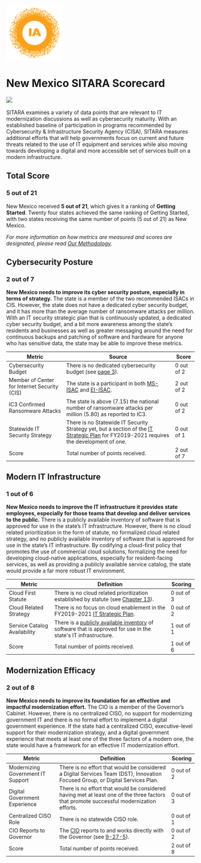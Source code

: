 ![image](https://github.com/internetassociation/SITARA/blob/main/Assets/IA_Mark.png)

# New Mexico SITARA Scorecard

<img src="https://upload.wikimedia.org/wikipedia/commons/thumb/c/c3/Flag_of_New_Mexico.svg/640px-Flag_of_New_Mexico.svg.png" width="100" />

SITARA examines a variety of data points that are relevant to IT modernization discussions as well as cybersecurity maturity. With an established baseline of participation in programs recommended by Cybersecurity & Infrastructure Security Agency (CISA), SITARA measures additional efforts that will help governments focus on current and future threats related to the use of IT equipment and services while also moving towards developing a digital and more accessible set of services built on a modern infrastructure.

## Total Score

### 5 out of 21

New Mexico received **5 out of 21**, which gives it a ranking of **Getting Started**. Twenty four states achieved the same ranking of Getting Started, with two states receiving the same number of points (5 out of 21) as New Mexico.

*For more information on how metrics are measured and scores are designated, please read [Our Methodology](https://github.com/internetassociation/SITARA/blob/main/Data/Individual-Data/Our-Methodology.md).*

## Cybersecurity Posture

### 2 out of 7

**New Mexico needs to improve its cyber security posture, especially in terms of strategy.** The state is a member of the two recommended ISACs in CIS. However, the state does not have a dedicated cyber security budget, and it has more than the average number of ransomware attacks per million. With an IT security strategic plan that is continuously updated, a dedicated cyber security budget, and a bit more awareness among the state’s residents and businesses as well as greater messaging around the need for continuous backups and patching of software and hardware for anyone who has sensitive data, the state may be able to improve these metrics.

Metric | Source | Score
--- | --- | ---
Cybersecurity Budget | There is no dedicated cybersecurity budget (see [page 3](https://www.nmdfa.state.nm.us/wp-content/uploads/2021/01/FY22-Executive-Budget-Recommendation-1.pdf)). | 0 out of 2
Member of Center for Internet Security (CIS) | The state is a participant in both [MS-ISAC](https://www.cisecurity.org/partners-state-government/) and [EI-ISAC](https://www.cisecurity.org/ei-isac/partners-ei-isac/). | 2 out of 2
IC3 Confirmed Ransomware Attacks | The state is above (7.15) the national number of ransomware attacks per million (5.80) as reported to IC3. | 0 out of 2
Statewide IT Security Strategy | There is no Statewide IT Security Strategy yet, but a section of the [IT Strategic Plan](https://www.doit.state.nm.us/docs/strategic_planning/strategic_plans/361-DoIT%202019-2021%20IT%20Plan%2009042018.pdf) for FY2019-2021 requires the development of one. | 0 out of 1
Score | Total number of points received. | 2 out of 7

## Modern IT Infrastructure

### 1 out of 6

**New Mexico needs to improve the IT infrastructure it provides state employees, especially for those teams that develop and deliver services to the public.** There is a publicly available inventory of software that is approved for use in the state’s IT infrastructure. However, there is no cloud related prioritization in the form of statute, no formalized cloud related strategy, and no publicly available inventory of software that is approved for use in the state’s IT infrastructure. By codifying a cloud-first policy that promotes the use of commercial cloud solutions, formalizing the need for developing cloud-native applications, especially for resident-facing services, as well as providing a publicly available service catalog, the state would provide a far more robust IT environment.

Metric | Definition | Scoring
--- | --- | ---
Cloud First Statute | There is no cloud related prioritization established by statute (see [Chapter 13](https://nmonesource.com/nmos/nmsa/en/item/4378/index.do#!b/a1)). | 0 out of 3
Cloud Related Strategy | There is no focus on cloud enablement in the FY2019-2021 [IT Strategic Plan](https://www.doit.state.nm.us/strategicplanning.html). | 0 out of 2
Service Catalog Availability | There is a [publicly available inventory](https://www.doit.state.nm.us/service_catalog/services.html) of software that is approved for use in the state's IT infrastructure. | 1 out of 1
Score | Total number of points received. | 1 out of 6

## Modernization Efficacy

### 2 out of 8

**New Mexico needs to improve its foundation for an effective and impactful modernization effort.** The CIO is a member of the Governor’s Cabinet. However, there is no centralized CISO, no support for modernizing government IT and there is no formal effort to implement a digital government experience. If the state had a centralized CISO, executive-level support for their modernization strategy, and a digital government experience that meets at least one of the three factors of a modern one, the state would have a framework for an effective IT modernization effort.

Metric | Definition | Scoring
--- | --- | ---
Modernizing Government IT Support | There is no effort that would be considered a Digital Services Team (DST), Innovation Focused Group, or Digital Services Plan. | 0 out of 2
Digital Government Experience | There is no effort that would be considered having met at least one of the three factors that promote successful modernization efforts. | 0 out of 3
Centralized CISO Role  | There is no statewide CISO role. | 0 out of 1
CIO Reports to Governor | The [CIO](https://www.governor.state.nm.us/our-leadership/department-of-information-technology/) reports to and works directly with the Governor (see [9-27-5](https://nmonesource.com/nmos/nmsa/en/item/4357/index.do#!fragment/undefined/BQCwhgziBcwMYgK4DsDWsBGB7LqC2YATqgJIAm0A5AJwC0ATAOy0CslAlADTJYAuAphACKifoQCeVSpwj8iCEWMmVps+SADKWQrwBCkgEoBRADJGAagEEAcgGEjnXmAzReWOO3ZA)). | 0 out of 2
Score | Total number of points received. | 2 out of 8